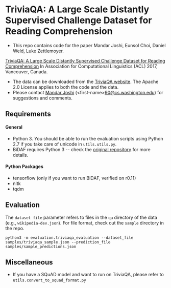 # TriviaQA: A Large Scale Distantly Supervised Challenge Dataset for Reading Comprehension
- This repo contains code for the paper
Mandar Joshi, Eunsol Choi, Daniel Weld, Luke Zettlemoyer.

[TriviaQA: A Large Scale Distantly Supervised Challenge Dataset for Reading Comprehension][triviaqa-arxiv] 
In Association for Computational Linguistics (ACL) 2017, Vancouver, Canada.

- The data can be downloaded from the [TriviaQA website][triviaqa-website]. The Apache 2.0 License applies to both the code and the data.
- Please contact [Mandar Joshi][mandar-home] (\<first-name\>90@cs.washington.edu) for suggestions and comments.

## Requirements
#### General
- Python 3. You should be able to run the evaluation scripts using Python 2.7 if you take care of unicode in ```utils.utils.py```.
- BiDAF requires Python 3 -- check the [original repository][bidaf-orig-github] for more details.

#### Python Packages
- tensorflow (only if you want to run BiDAF, verified on r0.11)
- nltk
- tqdm

## Evaluation
The ```dataset file``` parameter refers to files in the ```qa``` directory of the data (e.g., ```wikipedia-dev.json```). For file format, check out the ```sample``` directory in the repo.
```
python3 -m evaluation.triviaqa_evaluation --dataset_file samples/triviaqa_sample.json --prediction_file samples/sample_predictions.json
```
## Miscellaneous
- If you have a SQuAD model and want to run on TriviaQA, please refer to ```utils.convert_to_squad_format.py```



[bidaf-orig-github]: https://github.com/allenai/bi-att-flow/
[triviaqa-arxiv]: https://arxiv.org/abs/1705.03551
[mandar-home]: http://homes.cs.washington.edu/~mandar90/
[triviaqa-website]: http://nlp.cs.washington.edu/triviaqa/
